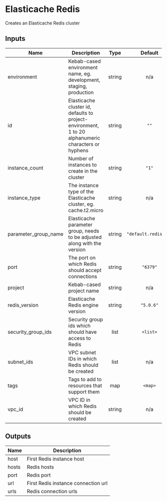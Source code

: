 # Elasticache Redis

Creates an Elasticache Redis cluster

## Inputs

| Name                   | Description                                                                                         |  Type  |       Default        | Required |
| ---------------------- | --------------------------------------------------------------------------------------------------- | :----: | :------------------: | :------: |
| environment            | Kebab-cased environment name, eg. development, staging, production                                  | string |         n/a          |   yes    |
| id                     | Elasticache cluster id, defaults to project-environment, 1 to 20 alphanumeric characters or hyphens | string |         `""`         |    no    |
| instance\_count        | Number of instances to create in the cluster                                                        | string |        `"1"`         |    no    |
| instance\_type         | The instance type of the Elasticache cluster, eg. cache.t2.micro                                    | string |         n/a          |   yes    |
| parameter\_group\_name | Elasticache parameter group, needs to be adjusted along with the version                            | string | `"default.redis5.0"` |    no    |
| port                   | The port on which Redis should accept connections                                                   | string |       `"6379"`       |    no    |
| project                | Kebab-cased project name                                                                            | string |         n/a          |   yes    |
| redis\_version         | Elasticache Redis engine version                                                                    | string |      `"5.0.6"`       |    no    |
| security\_group\_ids   | Security group ids which should have access to Redis                                                |  list  |       `<list>`       |    no    |
| subnet\_ids            | VPC subnet IDs in which Redis should be created                                                     |  list  |         n/a          |   yes    |
| tags                   | Tags to add to resources that support them                                                          |  map   |       `<map>`        |    no    |
| vpc\_id                | VPC ID in which Redis should be created                                                             | string |         n/a          |   yes    |

## Outputs

| Name  | Description                         |
| ----- | ----------------------------------- |
| host  | First Redis instance host           |
| hosts | Redis hosts                         |
| port  | Redis port                          |
| url   | First Redis instance connection url |
| urls  | Redis connection urls               |

